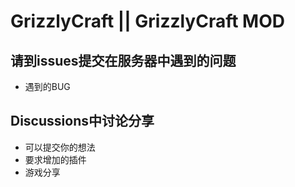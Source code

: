 # GrizzlyCraft || GrizzlyCraft MOD

## 请到issues提交在服务器中遇到的问题
* 遇到的BUG

## Discussions中讨论分享
* 可以提交你的想法
* 要求增加的插件
* 游戏分享
